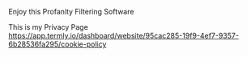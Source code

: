 
Enjoy this Profanity Filtering Software

This is my Privacy Page
https://app.termly.io/dashboard/website/95cac285-19f9-4ef7-9357-6b28536fa295/cookie-policy
